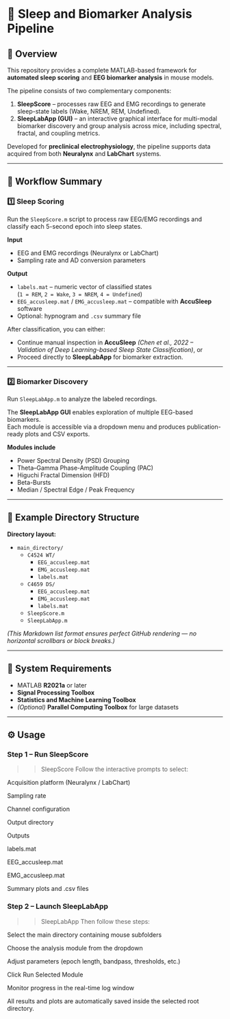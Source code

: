 # 🧠 Sleep and Biomarker Analysis Pipeline

## 📘 Overview
This repository provides a complete MATLAB-based framework for **automated sleep scoring** and **EEG biomarker analysis** in mouse models.

The pipeline consists of two complementary components:
1. **SleepScore** – processes raw EEG and EMG recordings to generate sleep-state labels (Wake, NREM, REM, Undefined).  
2. **SleepLabApp (GUI)** – an interactive graphical interface for multi-modal biomarker discovery and group analysis across mice, including spectral, fractal, and coupling metrics.

Developed for **preclinical electrophysiology**, the pipeline supports data acquired from both **Neuralynx** and **LabChart** systems.

---

## 🚀 Workflow Summary

### 1️⃣ Sleep Scoring
Run the `SleepScore.m` script to process raw EEG/EMG recordings and classify each 5-second epoch into sleep states.

**Input**
- EEG and EMG recordings (Neuralynx or LabChart)
- Sampling rate and AD conversion parameters

**Output**
- `labels.mat` – numeric vector of classified states  
  (`1 = REM`, `2 = Wake`, `3 = NREM`, `4 = Undefined`)
- `EEG_accusleep.mat` / `EMG_accusleep.mat` – compatible with **AccuSleep** software
- Optional: hypnogram and `.csv` summary file

After classification, you can either:
- Continue manual inspection in **AccuSleep** *(Chen et al., 2022 – Validation of Deep Learning-based Sleep State Classification)*, or  
- Proceed directly to **SleepLabApp** for biomarker extraction.

---

### 2️⃣ Biomarker Discovery
Run `SleepLabApp.m` to analyze the labeled recordings.

The **SleepLabApp GUI** enables exploration of multiple EEG-based biomarkers.  
Each module is accessible via a dropdown menu and produces publication-ready plots and CSV exports.

**Modules include**
- Power Spectral Density (PSD) Grouping  
- Theta–Gamma Phase-Amplitude Coupling (PAC)  
- Higuchi Fractal Dimension (HFD)  
- Beta-Bursts  
- Median / Spectral Edge / Peak Frequency  

---

## 📂 Example Directory Structure

**Directory layout:**
- `main_directory/`
  - `C4524 WT/`
    - `EEG_accusleep.mat`
    - `EMG_accusleep.mat`
    - `labels.mat`
  - `C4659 DS/`
    - `EEG_accusleep.mat`
    - `EMG_accusleep.mat`
    - `labels.mat`
  - `SleepScore.m`
  - `SleepLabApp.m`

*(This Markdown list format ensures perfect GitHub rendering — no horizontal scrollbars or block breaks.)*

---

## 🧩 System Requirements
- MATLAB **R2021a** or later  
- **Signal Processing Toolbox**  
- **Statistics and Machine Learning Toolbox**  
- *(Optional)* **Parallel Computing Toolbox** for large datasets  

---

## ⚙️ Usage

### Step 1 – Run SleepScore

>> SleepScore
Follow the interactive prompts to select:

Acquisition platform (Neuralynx / LabChart)

Sampling rate

Channel configuration

Output directory

Outputs

labels.mat

EEG_accusleep.mat

EMG_accusleep.mat

Summary plots and .csv files

### Step 2 – Launch SleepLabApp
>> SleepLabApp
Then follow these steps:

Select the main directory containing mouse subfolders

Choose the analysis module from the dropdown

Adjust parameters (epoch length, bandpass, thresholds, etc.)

Click Run Selected Module

Monitor progress in the real-time log window

All results and plots are automatically saved inside the selected root directory.
